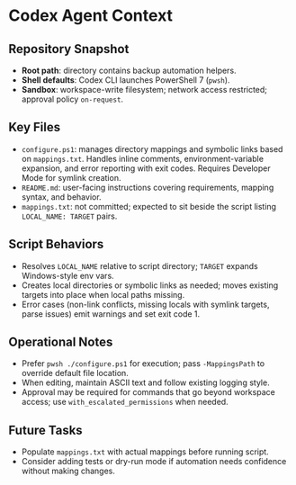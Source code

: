 # Codex Agent Context

## Repository Snapshot

- **Root path**: directory contains backup automation helpers.
- **Shell defaults**: Codex CLI launches PowerShell 7 (`pwsh`).
- **Sandbox**: workspace-write filesystem; network access restricted; approval policy `on-request`.

## Key Files

- `configure.ps1`: manages directory mappings and symbolic links based on `mappings.txt`. Handles inline comments, environment-variable expansion, and error reporting with exit codes. Requires Developer Mode for symlink creation.
- `README.md`: user-facing instructions covering requirements, mapping syntax, and behavior.
- `mappings.txt`: not committed; expected to sit beside the script listing `LOCAL_NAME: TARGET` pairs.

## Script Behaviors

- Resolves `LOCAL_NAME` relative to script directory; `TARGET` expands Windows-style env vars.
- Creates local directories or symbolic links as needed; moves existing targets into place when local paths missing.
- Error cases (non-link conflicts, missing locals with symlink targets, parse issues) emit warnings and set exit code 1.

## Operational Notes

- Prefer `pwsh ./configure.ps1` for execution; pass `-MappingsPath` to override default file location.
- When editing, maintain ASCII text and follow existing logging style.
- Approval may be required for commands that go beyond workspace access; use `with_escalated_permissions` when needed.

## Future Tasks

- Populate `mappings.txt` with actual mappings before running script.
- Consider adding tests or dry-run mode if automation needs confidence without making changes.
